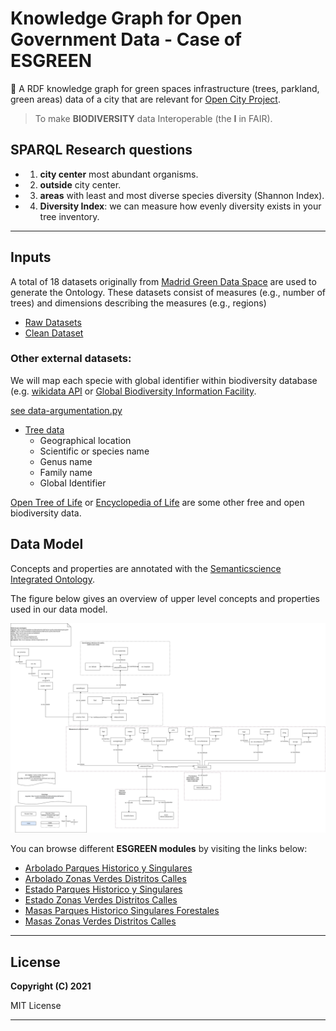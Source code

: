 # Knowledge Graph for Open Government Data - Case of ESGREEN
🌲 A RDF knowledge graph for green spaces infrastructure (trees, parkland, green areas) data of a city that are relevant for [Open City Project](https://github.com/CiudadesAbiertas). 

> To make **BIODIVERSITY** data Interoperable (the <b>I</b> in FAIR).

## SPARQL Research questions
* 1. **city center** most abundant organisms.
* 2. **outside** city center.
* 3. **areas** with least and most diverse species  diversity (Shannon Index).
* 4. **Diversity Index**:  we can measure how evenly diversity exists in your tree inventory.
---

## Inputs
A total of 18 datasets originally from [Madrid Green Data Space](https://mgds.oeg.fi.upm.es/datasets.html) are used to generate the Ontology. These datasets consist of measures (e.g., number of trees) and dimensions describing the measures (e.g., regions)

- [Raw Datasets](https://github.com/carlosug/opengov-kg/tree/main/etl/data/inputs)
- [Clean Dataset](https://github.com/carlosug/opengov-kg/tree/main/etl/data/inputs/preprocessing)

### Other external datasets:
We will map each specie with global identifier within biodiversity database (e.g. [wikidata API](https://www.wikidata.org/w/api.php?action=wbsearchentities&search=pinus&language=en) or [Global Biodiversity Information Facility](https://www.gbif.org/species/2684241). 

[see data-argumentation.py](https://github.com/carlosug/opengov-kg/blob/main/etl/data-argumentation.py)


- [Tree data](https://github.com/carlosug/opengov-kg/blob/main/etl/data/inputs/preprocessing/normalized.csv)
    + Geographical location
    + Scientific or species name
    + Genus name
    + Family name
    + Global Identifier

[Open Tree of Life](https://opentreeoflife.github.io/) or [Encyclopedia of Life](https://eol.org/) are some other free and open biodiversity data.

## Data Model
Concepts and properties are annotated with the [Semanticscience  Integrated Ontology](https://bioportal.bioontology.org/ontologies/SIO/).

The figure below gives an overview of upper level concepts and properties used in our data model.

<p align="center"> 
	<img src="images/diagram-complex2.png"> 
</p> 

You can browse different **ESGREEN modules** by visiting the links below:

* [Arbolado Parques Historico y Singulares](notebooks/1-ArboladoParquesHistoricosSingularesForestales.md)
* [Arbolado Zonas Verdes Distritos Calles](notebooks/2-ArboladoZonasVerdesDistritosCalles.md)
* [Estado Parques Historico y Singulares](notebooks/3-EstadoParquesHistoricoSingularesForestales.md)
* [Estado Zonas Verdes Distritos Calles](notebooks/4-EstadoZonasVerdesDistritosCalles.md)
* [Masas Parques Historico Singulares Forestales](notebooks/5-MasasParquesHistoricoSingularesForestales.md)
* [Masas Zonas Verdes Distritos Calles](notebooks/6-MasasZonasVerdesDistritosCalles.md)




---
## License

**Copyright (C) 2021**

MIT License 

---
